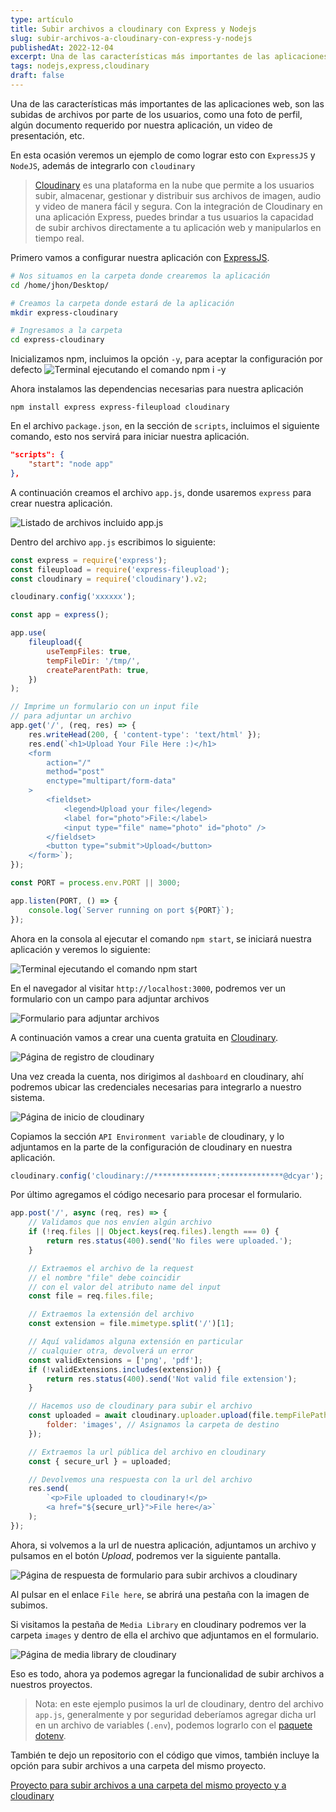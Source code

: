 ```yaml
---
type: artículo
title: Subir archivos a cloudinary con Express y Nodejs
slug: subir-archivos-a-cloudinary-con-express-y-nodejs
publishedAt: 2022-12-04
excerpt: Una de las características más importantes de las aplicaciones web, son las subidas de archivos por parte de los usuarios, como una foto de perfil
tags: nodejs,express,cloudinary
draft: false
---
```


Una de las características más importantes de las aplicaciones web, son las subidas de archivos por parte de los usuarios, como una foto de perfil, algún documento requerido por nuestra aplicación, un video de presentación, etc.

En esta ocasión veremos un ejemplo de como lograr esto con `ExpressJS` y `NodeJS`, además de integrarlo con `cloudinary`

> <a href="https://cloudinary.com/" target="_blank">Cloudinary</a> es una plataforma en la nube que permite a los usuarios subir, almacenar, gestionar y distribuir sus archivos de imagen, audio y video de manera fácil y segura. Con la integración de Cloudinary en una aplicación Express, puedes brindar a tus usuarios la capacidad de subir archivos directamente a tu aplicación web y manipularlos en tiempo real.

Primero vamos a configurar nuestra aplicación con <a href="https://expressjs.com/" target="_blank">ExpressJS</a>.

```bash
# Nos situamos en la carpeta donde crearemos la aplicación
cd /home/jhon/Desktop/

# Creamos la carpeta donde estará de la aplicación
mkdir express-cloudinary

# Ingresamos a la carpeta
cd express-cloudinary
```

Inicializamos npm, incluimos la opción `-y`, para aceptar la configuración por defecto
![Terminal ejecutando el comando npm i -y](/images/express-cloudinary/npm-init.png)

Ahora instalamos las dependencias necesarias para nuestra aplicación

```terminal
npm install express express-fileupload cloudinary
```

En el archivo `package.json`, en la sección de `scripts`, incluimos el siguiente comando, esto nos servirá para iniciar nuestra aplicación.

```json
"scripts": {
    "start": "node app"
},
```

A continuación creamos el archivo `app.js`, donde usaremos `express` para crear nuestra aplicación.

![Listado de archivos incluido app.js](/images/express-cloudinary/app-js.png)

Dentro del archivo `app.js` escribimos lo siguiente:

```js
const express = require('express');
const fileupload = require('express-fileupload');
const cloudinary = require('cloudinary').v2;

cloudinary.config('xxxxxx');

const app = express();

app.use(
    fileupload({
        useTempFiles: true,
        tempFileDir: '/tmp/',
        createParentPath: true,
    })
);

// Imprime un formulario con un input file
// para adjuntar un archivo
app.get('/', (req, res) => {
    res.writeHead(200, { 'content-type': 'text/html' });
    res.end(`<h1>Upload Your File Here :)</h1>
    <form
        action="/"
        method="post"
        enctype="multipart/form-data"
    >
        <fieldset>
            <legend>Upload your file</legend>
            <label for="photo">File:</label>
            <input type="file" name="photo" id="photo" />
        </fieldset>
        <button type="submit">Upload</button>
    </form>`);
});

const PORT = process.env.PORT || 3000;

app.listen(PORT, () => {
    console.log(`Server running on port ${PORT}`);
});
```

Ahora en la consola al ejecutar el comando `npm start`, se iniciará nuestra aplicación y veremos lo siguiente:

![Terminal ejecutando el comando npm start](/images/express-cloudinary/npm-start.png)

En el navegador al visitar `http://localhost:3000`, podremos ver un formulario con un campo para adjuntar archivos

![Formulario para adjuntar archivos](/images/express-cloudinary/localhost.png)

A continuación vamos a crear una cuenta gratuita en <a href="https://cloudinary.com/" target="_blank">Cloudinary</a>.

![Página de registro de cloudinary](/images/express-cloudinary/cloudinary-register.png)

Una vez creada la cuenta, nos dirigimos al `dashboard` en cloudinary, ahí podremos ubicar las credenciales necesarias para integrarlo a nuestro sistema.

![Página de inicio de cloudinary](/images/express-cloudinary/cloudinary-dashboard.png)

Copiamos la sección `API Environment variable` de cloudinary, y lo adjuntamos en la parte de la configuración de cloudinary en nuestra aplicación.

```js
cloudinary.config('cloudinary://**************:**************@dcyar');
```

Por último agregamos el código necesario para procesar el formulario.

```js
app.post('/', async (req, res) => {
    // Validamos que nos envíen algún archivo
    if (!req.files || Object.keys(req.files).length === 0) {
        return res.status(400).send('No files were uploaded.');
    }

    // Extraemos el archivo de la request
    // el nombre "file" debe coincidir
    // con el valor del atributo name del input
    const file = req.files.file;

    // Extraemos la extensión del archivo
    const extension = file.mimetype.split('/')[1];

    // Aquí validamos alguna extensión en particular
    // cualquier otra, devolverá un error
    const validExtensions = ['png', 'pdf'];
    if (!validExtensions.includes(extension)) {
        return res.status(400).send('Not valid file extension');
    }

    // Hacemos uso de cloudinary para subir el archivo
    const uploaded = await cloudinary.uploader.upload(file.tempFilePath, {
        folder: 'images', // Asignamos la carpeta de destino
    });

    // Extraemos la url pública del archivo en cloudinary
    const { secure_url } = uploaded;

    // Devolvemos una respuesta con la url del archivo
    res.send(
        `<p>File uploaded to cloudinary!</p>
        <a href="${secure_url}">File here</a>`
    );
});
```

Ahora, si volvemos a la url de nuestra aplicación, adjuntamos un archivo y pulsamos en el botón _Upload_, podremos ver la siguiente pantalla.

![Página de respuesta de formulario para subir archivos a cloudinary](/images/express-cloudinary/form-response.png)

Al pulsar en el enlace `File here`, se abrirá una pestaña con la imagen de subimos.

Si visitamos la pestaña de `Media Library` en cloudinary podremos ver la carpeta `images` y dentro de ella el archivo que adjuntamos en el formulario.

![Página de media library de cloudinary](/images/express-cloudinary/cloudinary-ml.png)

Eso es todo, ahora ya podemos agregar la funcionalidad de subir archivos a nuestros proyectos.

> Nota: en este ejemplo pusimos la url de cloudinary, dentro del archivo `app.js`, generalmente y por seguridad deberíamos agregar dicha url en un archivo de variables (`.env`), podemos lograrlo con el <a href="https://www.npmjs.com/package/dotenv" target="_blank">paquete dotenv</a>.

También te dejo un repositorio con el código que vimos, también incluye la opción para subir archivos a una carpeta del mismo proyecto.

<a href="https://github.com/dcyar-learning/node-file-upload">Proyecto para subir archivos a una carpeta del mismo proyecto y a cloudinary</a>
